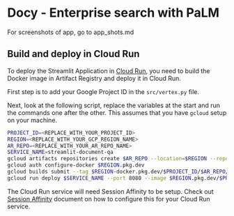 # Docy - Enterprise search with PaLM

For screenshots of app, go to app_shots.md

## Build and deploy in Cloud Run

To deploy the Streamlit Application in [Cloud Run](https://cloud.google.com/run/docs/quickstarts/deploy-container), you need to build the Docker image in Artifact Registry and deploy it in Cloud Run.

First step is to add your Google Project ID in the `src/vertex.py` file. 

Next, look at the following script, replace the variables at the start and run the commands one after the other. This assumes that you have `gcloud` setup on your machine. 

```sh
PROJECT_ID=<REPLACE_WITH_YOUR_PROJECT_ID>
REGION=<REPLACE_WITH_YOUR_GCP_REGION_NAME>
AR_REPO=<REPLACE_WITH_YOUR_AR_REPO_NAME>
SERVICE_NAME=streamlit-document-qa
gcloud artifacts repositories create $AR_REPO --location=$REGION --repository-format=Docker
gcloud auth configure-docker $REGION.pkg.dev
gcloud builds submit --tag $REGION-docker.pkg.dev/$PROJECT_ID/$AR_REPO/$SERVICE_NAME
gcloud run deploy $SERVICE_NAME --port 8080 --image $REGION.pkg.dev/$PROJECT_ID/$AR_REPO/$SERVICE_NAME --allow-unauthenticated --region=$REGION --platform=managed  --project=$PROJECT_ID
```

The Cloud Run service will need Session Affinity to be setup. Check out [Session Affinity](https://cloud.google.com/run/docs/configuring/session-affinity) document on how to configure this for your Cloud Run service.